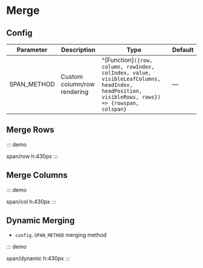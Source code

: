 # Merge

## Config

| Parameter | Description | Type  | Default |
| --- | --- | ---  | --- |
| SPAN_METHOD | Custom column/row rendering | ^[Function]`({row, column, rowIndex, colIndex, value, visibleLeafColumns, headIndex, headPosition, visibleRows, rows}) => {rowspan, colspan}`  | — |

## Merge Rows

::: demo

span/row
h:430px
:::

## Merge Columns

::: demo

span/col
h:430px
:::

## Dynamic Merging

-   `config.SPAN_METHOD` merging method

::: demo

span/dynamic
h:430px
:::
